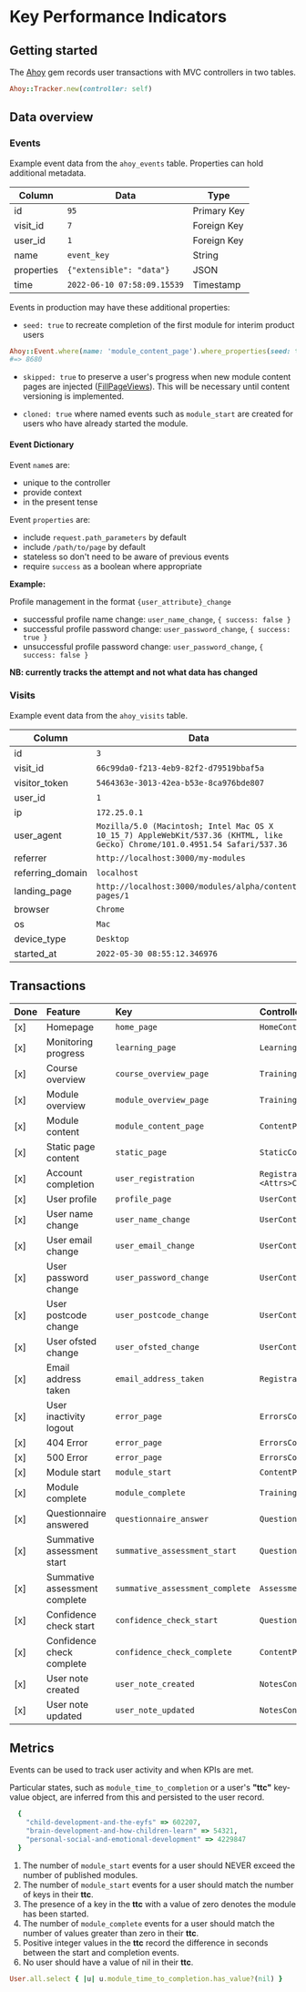 # Key Performance Indicators

## Getting started

The [Ahoy](https://github.com/ankane/ahoy) gem records user transactions with MVC controllers in two tables.

```ruby
Ahoy::Tracker.new(controller: self)
```

## Data overview

### Events

Example event data from the `ahoy_events` table. Properties can hold additional metadata.

| Column     | Data                        | Type        |
| ---        | ---                         | ---         |
| id         | `95`                        | Primary Key |
| visit_id   | `7`                         | Foreign Key |
| user_id    | `1`                         | Foreign Key |
| name       | `event_key`                 | String      |
| properties | `{"extensible": "data"}`    | JSON        |
| time       | `2022-06-10 07:58:09.15539` | Timestamp   |

Events in production may have these additional properties:

- `seed: true` to recreate completion of the first module for interim product users

```ruby
Ahoy::Event.where(name: 'module_content_page').where_properties(seed: true).count
#=> 8680
```

- `skipped: true` to preserve a user's progress when new module content pages are injected ([FillPageViews](../../FillPageViews)).
  This will be necessary until content versioning is implemented.

- `cloned: true` where named events such as `module_start` are created for users who have already started the module.

#### Event Dictionary

Event `name`s are:

- unique to the controller
- provide context
- in the present tense

Event `properties` are:

- include `request.path_parameters` by default
- include `/path/to/page` by default
- stateless so don't need to be aware of previous events
- require `success` as a boolean where appropriate

**Example:**

Profile management in the format `{user_attribute}_change`

- successful profile name change: `user_name_change`, `{ success: false }`
- successful profile password change: `user_password_change`, `{ success: true }`
- unsuccessful profile password change: `user_password_change`, `{ success: false }`

**NB: currently tracks the attempt and not what data has changed**

### Visits

Example event data from the `ahoy_visits` table.

| Column           | Data                                                                                                                        |
| ---              | ---                                                                                                                         |
| id               | `3`                                                                                                                         |
| visit_id         | `66c99da0-f213-4eb9-82f2-d79519bbaf5a`                                                                                      |
| visitor_token    | `5464363e-3013-42ea-b53e-8ca976bde807`                                                                                      |
| user_id          | `1`                                                                                                                         |
| ip               | `172.25.0.1`                                                                                                                |
| user_agent       | `Mozilla/5.0 (Macintosh; Intel Mac OS X 10_15_7) AppleWebKit/537.36 (KHTML, like Gecko) Chrome/101.0.4951.54 Safari/537.36` |
| referrer         | `http://localhost:3000/my-modules`                                                                                         |
| referring_domain | `localhost`                                                                                                                 |
| landing_page     | `http://localhost:3000/modules/alpha/content-pages/1`                                                                       |
| browser          | `Chrome`                                                                                                                    |
| os               | `Mac`                                                                                                                       |
| device_type      | `Desktop`                                                                                                                   |
| started_at       | `2022-05-30 08:55:12.346976`                                                                                                |



## Transactions

| Done | Feature                       | Key                             | Controllers                       | Path                                         |
| :--- | :---                          | :---                            | :---                              | :---                                         |
| [x]  | Homepage                      | `home_page`                     | `HomeController`                  | `/`                                          |
| [x]  | Monitoring progress           | `learning_page`                 | `LearningController`              | `/my-modules`                                |
| [x]  | Course overview               | `course_overview_page`          | `TrainingModulesController`       | `/modules`                                   |
| [x]  | Module overview               | `module_overview_page`          | `TrainingModulesController`       | `/modules/{alpha}`                           |
| [x]  | Module content                | `module_content_page`           | `ContentPagesController`          | `/modules/{alpha}/content-pages/{1}`         |
| [x]  | Static page content           | `static_page`                   | `StaticController`                | `/example-page`                              |
| [x]  | Account completion            | `user_registration`             | `Registration::<Attrs>Controller` | `/registration/{attr}`                       |
| [x]  | User profile                  | `profile_page`                  | `UserController`                  | `/my-account`                                |
| [x]  | User name change              | `user_name_change`              | `UserController`                  | `/my-account/update-name`                    |
| [x]  | User email change             | `user_email_change`             | `UserController`                  | `/my-account/update-email`                   |
| [x]  | User password change          | `user_password_change`          | `UserController`                  | `/my-account/update-password`                |
| [x]  | User postcode change          | `user_postcode_change`          | `UserController`                  | `/my-account/update-postcode`                |
| [x]  | User ofsted change            | `user_ofsted_change`            | `UserController`                  | `/my-account/update-ofsted-number`           |
| [x]  | Email address taken           | `email_address_taken`           | `RegistrationsController`         | `/users/sign-up`                             |
| [x]  | User inactivity logout        | `error_page`                    | `ErrorsController`                | `/timeout`                                   |
| [x]  | 404 Error                     | `error_page`                    | `ErrorsController`                | `/404`                                       |
| [x]  | 500 Error                     | `error_page`                    | `ErrorsController`                | `/500`                                       |
| [x]  | Module start                  | `module_start`                  | `ContentPagesController`          | `/modules/{alpha}/content-pages/intro`       |
| [x]  | Module complete               | `module_complete`               | `TrainingModulesController`       | `/modules/{alpha}/certificate`               |
| [x]  | Questionnaire answered        | `questionnaire_answer`          | `QuestionnairesController`        | `/modules/{alpha}/questionnaires/{path}`     |
| [x]  | Summative assessment start    | `summative_assessment_start`    | `QuestionnairesController`        | `/modules/{alpha}/questionnaires/{path}`     |
| [x]  | Summative assessment complete | `summative_assessment_complete` | `AssessmentResultsController`     | `/modules/{alpha}/assessment-results/{path}` |
| [x]  | Confidence check start        | `confidence_check_start`        | `QuestionnairesController`        | `/modules/{alpha}/questionnaires/{path}`     |
| [x]  | Confidence check complete     | `confidence_check_complete`     | `ContentPagesController`          | `/modules/{alpha}/questionnaires/{path}`     |
| [x]  | User note created             | `user_note_created`             | `NotesController`                 | `/my-account/learning-log`                   |
| [x]  | User note updated             | `user_note_updated`             | `NotesController`                 | `/my-account/learning-log`                   |


## Metrics

Events can be used to track user activity and when KPIs are met.

Particular states, such as `module_time_to_completion` or a user's **"ttc"** key-value object, are inferred from this and persisted to the user record.

```ruby
  {
    "child-development-and-the-eyfs" => 602207,
    "brain-development-and-how-children-learn" => 54321,
    "personal-social-and-emotional-development" => 4229847
  }
```

1. The number of `module_start` events for a user should NEVER exceed the number of published modules.
2. The number of `module_start` events for a user should match the number of keys in their **ttc**.
3. The presence of a key in the **ttc** with a value of zero denotes the module has been started.
4. The number of `module_complete` events for a user should match the number of values greater than zero in their **ttc**.
5. Positive integer values in the **ttc** record the difference in seconds between the start and completion events.
6. No user should have a value of nil in their **ttc**.

```ruby
User.all.select { |u| u.module_time_to_completion.has_value?(nil) }
```
